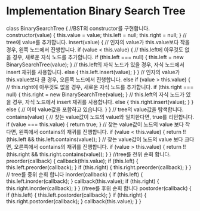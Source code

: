 <h1>Implementation Binary Search Tree</h1>

class BinarySearchTree {
  //BST의 constructor를 구현합니다.
  constructor(value) {
    this.value = value;
    this.left = null;
    this.right = null;
  }
  // tree에 value를 추가합니다.
  insert(value) {
    // 인자의 value가 this.value보다 작을 경우, 왼쪽 노드에서 진행합니다.
    if (value < this.value) {
      // this.left에 아무것도 없을 경우, 새로운 자식 노드를 추가합니다.
      if (this.left === null) {
        this.left = new BinarySearchTree(value);
      }
      // this.left의 자식 노드가 있을 경우, 자식 노드에서 insert 재귀를 사용합니다.
      else {
        this.left.insert(value);
      }
    }
    // 인자의 value가 this.value보다 클 경우, 오른쪽 노드에서 진행합니다.
    else if (value > this.value) {
      // this.right에 아무것도 없을 경우, 새로운 자식 노드를 추가합니다.
      if (this.right === null) {
        this.right = new BinarySearchTree(value);
      }
      // this.left의 자식 노드가 있을 경우, 자식 노드에서 insert 재귀를 사용합니다.
      else {
        this.right.insert(value);
      }
    } else {
      // 이미 value값을 포함하고 있습니다.
    }
  }
  // tree의 value값을 탐색합니다.
  contains(value) {
    // 찾는 value값이 노드의 value와 일치한다면, true를 리턴합니다.
    if (value === this.value) {
      return true;
    }
    // 찾는 value값이 노드의 value 보다 작다면, 왼쪽에서 contains의 재귀를 진행합니다.
    if (value < this.value) {
      return !!(this.left && this.left.contains(value));
    }
    // 찾는 value값이 노드의 value 보다 크다면, 오른쪽에서 contains의 재귀를 진행합니다.
    if (value > this.value) {
      return !!(this.right && this.right.contains(value));
    }
  }
  //tree를 전위 순회 합니다.
  preorder(callback) {
    callback(this.value);
    if (this.left) {
      this.left.preorder(callback);
    }
    if (this.right) {
      this.right.preorder(callback);
    }
  }
  // tree를 중위 순회 합니다
  inorder(callback) {
    if (this.left) {
      this.left.inorder(callback);
    }
    callback(this.value);
    if (this.right) {
      this.right.inorder(callback);
    }
  }
  //tree를 후위 순회 합니다
  postorder(callback) {
    if (this.left) {
      this.left.postorder(callback);
    }
    if (this.right) {
      this.right.postorder(callback);
    }
    callback(this.value);
  }
}